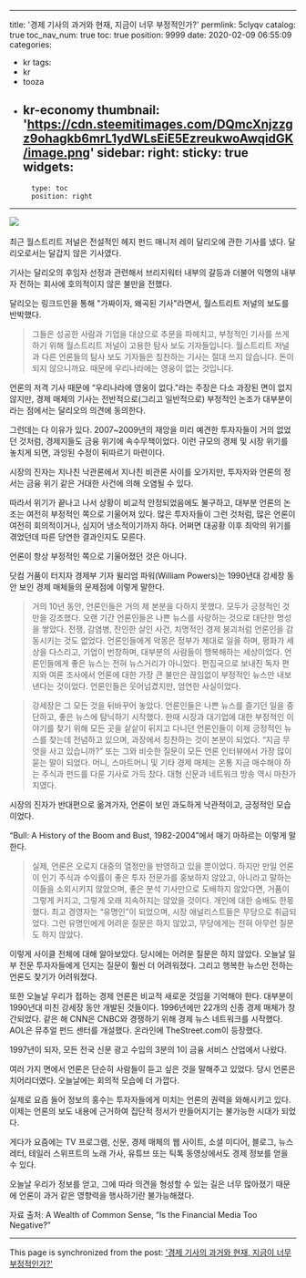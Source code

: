 
---
title: '경제 기사의 과거와 현재, 지금이 너무 부정적인가?'
permlink: 5clyqv
catalog: true
toc_nav_num: true
toc: true
position: 9999
date: 2020-02-09 06:55:09
categories:
- kr
tags:
- kr
- tooza
- kr-economy
thumbnail: 'https://cdn.steemitimages.com/DQmcXnjzzgz9ohagkb6mrL1ydWLsEiE5EzreukwoAwqidGK/image.png'
sidebar:
    right:
        sticky: true
widgets:
    -
        type: toc
        position: right
---


![](https://cdn.steemitimages.com/DQmcXnjzzgz9ohagkb6mrL1ydWLsEiE5EzreukwoAwqidGK/image.png)﻿

최근 월스트리트 저널은 전설적인 헤지 펀드 매니저 레이 달리오에 관한 기사를 냈다. 달리오로서는 달갑지 않은 기사였다.

기사는 달리오의 후임자 선정과 관련해서 브리지워터 내부의 갈등과 더불어 익명의 내부자 전하는 회사에 호의적이지 않은 불만을 전했다.

달리오는 링크드인을 통해 "가짜이자, 왜곡된 기사"라면서, 월스트리트 저널의 보도를 반박했다.

>그들은 성공한 사람과 기업을 대상으로 추문을 파헤치고, 부정적인 기사를 쓰게 하기 위해 월스트리트 저널이 고용한 탐사 보도 기자들입니다. 월스트리트 저널과 다른 언론들의 탐사 보도 기자들은 칭찬하는 기사는 절대 쓰지 않습니다. 돈이 되지 않으니까요. 때문에 우리나라에는 영웅이 없는 것입니다.

언론의 저격 기사 때문에 “우리나라에 영웅이 없다."라는 주장은 다소 과장된 면이 없지 않지만, 경제 매체의 기사는 전반적으로(그리고 일반적으로) 부정적인 논조가 대부분이라는 점에서는 달리오의 의견에 동의한다.

그런데는 다 이유가 있다. 2007~2009년의 재앙을 미리 예견한 투자자들이 거의 없었던 것처럼, 경제지들도 금융 위기에 속수무책이었다. 이런 규모의 경제 및 시장 위기를 놓치게 되면, 과잉된 수정이 뒤따르기 마련이다.

시장의 진자는 지나친 낙관론에서 지나친 비관론 사이를 오가지만, 투자자와 언론의 정서는 금융 위기 같은 거대한 사건에 의해 오염될 수 있다.

따라서 위기가 끝나고 나서 상황이 비교적 안정되었음에도 불구하고, 대부분 언론의 논조는 여전히 부정적인 쪽으로 기울어져 있다. 많은 투자자들이 그런 것처럼, 많은 언론이 여전히 회의적이거나, 심지어 냉소적이기까지 하다. 어쩌면 대공황 이후 최악의 위기를 겪었던데 따른 당연한 결과인지도 모른다.

언론이 항상 부정적인 쪽으로 기울어졌던 것은 아니다.

닷컴 거품이 터지자 경제부 기자 윌리엄 파워(William Powers)는 1990년대 강세장 동안 보인 경제 매체들의 문제점에 이렇게 말한다.

>거의 10년 동안, 언론인들은 거의 제 본분을 다하지 못했다. 모두가 긍정적인 것만을 강조했다. 오랜 기간 언론인들은 나쁜 뉴스를 사랑하는 것으로 대단한 명성을 쌓았다. 전쟁, 감염병, 잔인한 살인 사건, 치명적인 경제 붕괴처럼 언론인을 감동시키는 것도 없었다. 언론인들에게 악몽은 정부가 제대로 일을 하며, 평화가 세상을 다스리고, 기업이 번창하며, 대부분의 사람들이 행복해하는 세상이었다. 언론인들에게 좋은 뉴스는 전혀 뉴스거리가 아니었다. 편집국으로 보내진 독자 편지와 여론 조사에서 언론에 대한 가장 큰 불만은 끊임없이 부정적인 뉴스만 내보낸다는 것이었다. 언론인들은 웃어넘겼지만, 엄연한 사실이었다.

>강세장은 그 모든 것을 뒤바꾸어 놓았다. 언론인들은 나쁜 뉴스를 즐기던 일을 중단하고, 좋은 뉴스에 탐닉하기 시작했다. 한때 시장과 대기업에 대한 부정적인 이야기를 찾기 위해 모든 곳을 샅샅이 뒤지고 다니던 언론인들이 이제 긍정적인 뉴스를 찾는데 전념하고 있으며, 과장에서 칭찬하는 것이 본분이 되었다. “지금 무엇을 사고 있습니까?” 또는 그와 비슷한 질문이 모든 언론 인터뷰에서 가장 많이 묻는 말이 되었다. 머니, 스마트머니 및 기타 경제 매체는 온통 지금 매수해야 하는 주식과 펀드를 다룬 기사로 가득 찼다. 대형 신문과 네트워크 방송 역시 마찬가지였다.

시장의 진자가 반대편으로 옮겨가자, 언론이 보인 과도하게 낙관적이고, 긍정적인 모습이었다.

“Bull: A History of the Boom and Bust, 1982-2004”에서 매기 마하르는 이렇게 말한다.

>실제, 언론은 오로지 대중의 열정만을 반영하고 있을 뿐이었다. 하지만 만일 언론이 인기 주식과 수익률이 좋은 투자 전문가를 홍보하지 않았고, 아니라고 말하는 이들을 소외시키지 않았으며, 좋은 분석 기사만으로 도배하지 않았다면, 거품이 그렇게 커지고, 그렇게 오래 지속하지는 않았을 것이다. 개인에 대한 숭배도 한몫했다. 최고 경영자는 “유명인”이 되었으며, 시장 애널리스트들은 무당으로 취급되었다. 그런 유명인에게 어려운 질문은 하지 않았고, 무당에게는 전혀 아무런 질문도 하지 않았다.

이렇게 사이클 전체에 대해 알아보았다. 당시에는 어려운 질문은 하지 않았다. 오늘날 일부 전문 투자자들에게 던지는 질문이 훨씬 더 어려워졌다. 그리고 행복한 뉴스만 전하는 언론도 찾기가 어려워졌다.

또한 오늘날 우리가 접하는 경제 언론은 비교적 새로운 것임을 기억해야 한다. 대부분이 1990년대 미친 강세장 동안 개발된 것들이다. 1996년에만 22개의 신종 경제 매체가 창간되었다. 같은 해 CNN은 CNBC와 경쟁하기 위해 경제 뉴스 네트워크를 시작했다. AOL은 뮤추얼 펀드 센터를 개설했다. 온라인에 TheStreet.com이 등장했다.

1997년이 되자, 모든 전국 신문 광고 수입의 3분의 1이 금융 서비스 산업에서 나왔다.

여러 가지 면에서 언론은 단순히 사람들이 듣고 싶은 것을 말해주고 있었다. 당시 언론은 치어리더였다. 오늘날에는 회의적 모습에 더 가깝다.

실제로 요즘 들어 정보의 홍수는 투자자들에게 미치는 언론의 권력을 와해시키고 있다. 이제는 언론의 보도 내용에 근거하여 집단적 정서가 만들어지기는 불가능한 시대가 되었다.

게다가 요즘에는 TV 프로그램, 신문, 경제 매체의 웹 사이트, 소셜 미디어, 블로그, 뉴스레터, 테일러 스위프트의 노래 가사, 유튜브 또는 틱톡 동영상에서도 경제 정보를 얻을 수 있다.

오늘날 우리가 정보를 얻고, 그에 따라 의견을 형성할 수 있는 길은 너무 많아졌기 때문에 언론이 과거 같은 영향력을 행사하기란 불가능해졌다.

자료 출처: A Wealth of Common Sense, “Is the Financial Media Too Negative?”

- - -

This page is synchronized from the post: ['경제 기사의 과거와 현재, 지금이 너무 부정적인가?'](https://steemit.com/@pius.pius/5clyqv)

